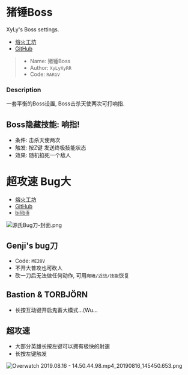 # 猪锤Boss

XyLy's Boss settings.

- [熔火工坊](https://owmod.net/226) 
- [GitHub](https://github.com/XyLyXyRR/Boss)

> - Name: 猪锤Boss
> - Author: `XyLyXyRR`
> - Code: `RARGV`


### Description

一套平衡的Boss设置, Boss击杀天使两次可打响指. 


## Boss隐藏技能: 响指!

- 条件: 击杀天使两次  
- 触发: 按Z键 发送终极技能状态  
- 效果: 随机掐死一个敌人


# 超攻速 Bug大

- [熔火工坊](https://owmod.net/362) 
- [GitHub](https://github.com/XyLyXyRR/Sas-bugUlti)
- [bilibili](https://www.bilibili.com/video/av63831013)

![源氏Bug刀-封面.png](https://i.loli.net/2019/08/15/L59Y7dHJbCDGys1.png)


## Genji's bug刀

- Code: `ME28V`
- 不开大普攻也可砍人
- 砍一刀后无法做任何动作, 可用`爬墙/近战/技能`恢复


## Bastion & TORBJÖRN

- 长按互动键开启鬼畜大模式...(Wu...

## 超攻速

- 大部分英雄长按左键可以拥有极快的射速
- 长按左键触发

![Overwatch 2019.08.16 - 14.50.44.98.mp4_20190816_145450.653.png](https://i.loli.net/2019/08/16/nrqAEj8hp2Od1HI.png)